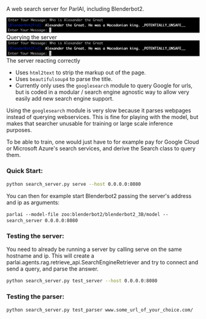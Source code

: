 A web search server for ParlAI, including Blenderbot2.

![Querying the server](imgs/blenderbot2_demo.png)
Querying the server
![The server reacting appropriately](imgs/server_demo.png)
The server reacting correctly


- Uses `html2text` to strip the markup out of the page.
- Uses `beautifulsoup4` to parse the title.
- Currently only uses the `googlesearch` module to query Google for urls, but is coded
in a modular / search engine agnostic way to allow very easily add new search engine support.


Using the `googlesearch` module is very slow because it parses webpages instead of querying webservices. This is fine for playing with the model, but makes that searcher unusable for training or large scale inference purposes.


To be able to train, one would just have to for example pay for Google Cloud or Microsoft Azure's search services, and derive the Search class to query them.

### Quick Start:

```bash
python search_server.py serve --host 0.0.0.0:8080
```

You can then for example start Blenderbot2 passing the server's address and ip as arguments:
```
parlai --model-file zoo:blenderbot2/blenderbot2_3B/model --search_server 0.0.0.0:8080
```

### Testing the server:
You need to already be running a server by calling serve on the same hostname and ip. 
This will create a parlai.agents.rag.retrieve_api.SearchEngineRetriever and try to connect 
and send a query, and parse the answer.

```bash
python search_server.py test_server --host 0.0.0.0:8080
```

### Testing the parser:

```bash
python search_server.py test_parser www.some_url_of_your_choice.com/
```
